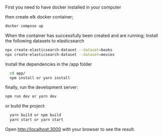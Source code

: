 First you need to have docker installed in your computer

then create elk docker container; 
```bash
docker compose up
```

When the container has successfully been created and are running;
Install the following datasets to elasticsearch
```bash
npx create-elasticsearch-dataset --dataset=books
npx create-elasticsearch-dataset --dataset=movies
```

Install the dependencies in the /app folder
```bash
  cd app/
  npm install or yarn install
```
finally, run the development server:
```bash
npm run dev or yarn dev
```
or build the project: 
```bash
  yarn build or npm build
  yarn start or yarn start
```

Open [http://localhost:3000](http://localhost:3000) with your browser to see the result.
